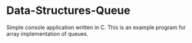 # Data-Structures-Queue
Simple console application written in C. This is an example program for array implementation of queues.
